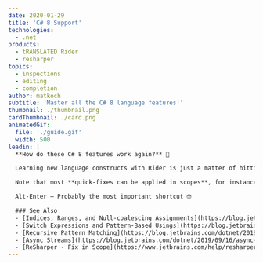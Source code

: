```yaml
---
date: 2020-01-29
title: 'C# 8 Support'
technologies:
  - .net
products:
  - tRANSLATED Rider
  - resharper
topics:
  - inspections
  - editing
  - completion
author: matkoch
subtitle: 'Master all the C# 8 language features!'
thumbnail: ./thumbnail.png
cardThumbnail: ./card.png
animatedGif:
  file: './guide.gif'
  width: 500
leadin: |
  **How do these C# 8 features work again?** 🤔

  Learning new language constructs with Rider is just a matter of hitting **Alt-Enter**. Convert a `switch` statement to `switch` expression? Alt-Enter! Prefer compound assignments instead of simple assignments? Alt-Enter! Make use of `IAsyncDisposable` and `using` declarations? You know what – Alt-Enter! 🙃

  Note that most **quick-fixes can be applied in scopes**, for instance in the current method, type, file, or even for the whole solution.

  Alt-Enter – Probably the most important shortcut 🤓

  ### See Also
  - [Indices, Ranges, and Null-coalescing Assignments](https://blog.jetbrains.com/dotnet/2019/04/24/indices-ranges-null-coalescing-assignments-look-new-language-features-c-8/)
  - [Switch Expressions and Pattern-Based Usings](https://blog.jetbrains.com/dotnet/2019/05/14/switch-expressions-pattern-based-usings-look-new-language-features-c-8/)
  - [Recursive Pattern Matching](https://blog.jetbrains.com/dotnet/2019/07/09/recursive-pattern-matching-look-new-language-features-c-8/)
  - [Async Streams](https://blog.jetbrains.com/dotnet/2019/09/16/async-streams-look-new-language-features-c-8/)
  - [ReSharper - Fix in Scope](https://www.jetbrains.com/help/resharper/Code_Analysis__Fix_in_Scope.html#)
---
```


